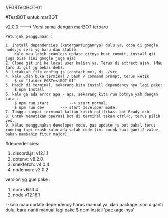 //FGRTestBOT-01

#TestBOT untuk marBOT

v2.0.0 ---> Versi sama dengan marBOT terbaru

	Petunjuk penggunaan :

	1. Install dependencies (ketergantungannya) dulu ya, coba di google node.js seri yg baru dan stable.
		Kalo mau lebih seamless update gitnya buat commit, install git juga bisa (ini google juga aja).
	2. Clone git ini ke local user kalian ya. Terus di extract ajah. (Mau taro di git jg bebas deh).
	3. Letakkan file config.js (contact me), di ./src
	4. kalo udah buka terminal / bash / command prompt, terus ketik
		$ cd "folder FGRTestBOT-01"
	5. Masih di terminal, sekarang kita install dependency nya lagi pake:
		$ npm Install
	6. kalo ga ada error apa - apa, sekarang kita run botnya yah dengan cara :
		$ npm run start			--> start normal.
		$ npm run dev       --> start developer mode.
	7. Tunggu sampai terminal kalian kasih notifikasi bot Ready dsb.
	8. Untuk mematikan operasi bot di terminal tekan ctrl+c, terus pilih yes.
	9. kalau menggunakan developer mode, pas update js bot bakal terus running tapi crash kalo ada salah code (ini cocok buat ganti2 value, bukan nambahin fitur major).

#dependencies:
1. discord.js: v12.1.1
2. dotenv: v8.2.0
3. snekfetch: v4.0.4
4. nodemon: v2.0.2

version yg gue pake :
1. npm v6.13.4
2. node v12.16.1

--kalo mau update dependency harus manual ya, dari package.json diganti dulu,
baru nanti manual lagi pake
	$ npm install 'package-nya'
